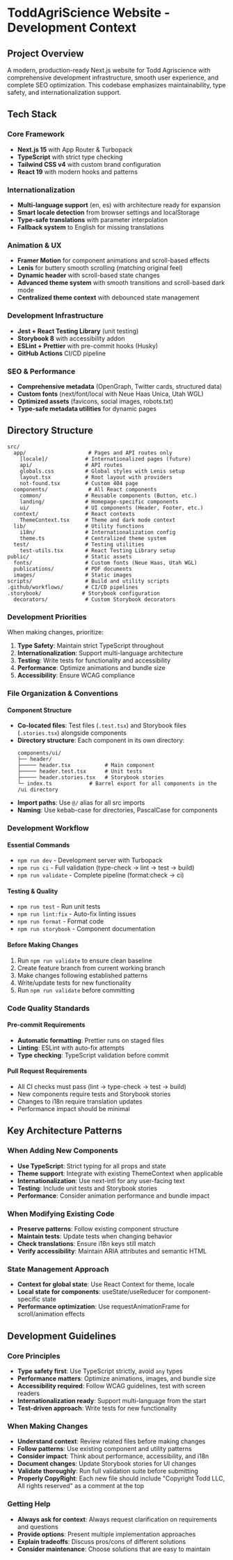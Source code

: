 # ToddAgriScience Website - Development Context

## Project Overview

A modern, production-ready Next.js website for Todd Agriscience with comprehensive development infrastructure, smooth user experience, and complete SEO optimization. This codebase emphasizes maintainability, type safety, and internationalization support.

## Tech Stack

### Core Framework

- **Next.js 15** with App Router & Turbopack
- **TypeScript** with strict type checking
- **Tailwind CSS v4** with custom brand configuration
- **React 19** with modern hooks and patterns

### Internationalization

- **Multi-language support** (en, es) with architecture ready for expansion
- **Smart locale detection** from browser settings and localStorage
- **Type-safe translations** with parameter interpolation
- **Fallback system** to English for missing translations

### Animation & UX

- **Framer Motion** for component animations and scroll-based effects
- **Lenis** for buttery smooth scrolling (matching original feel)
- **Dynamic header** with scroll-based state changes
- **Advanced theme system** with smooth transitions and scroll-based dark mode
- **Centralized theme context** with debounced state management

### Development Infrastructure

- **Jest + React Testing Library** (unit testing)
- **Storybook 8** with accessibility addon
- **ESLint + Prettier** with pre-commit hooks (Husky)
- **GitHub Actions** CI/CD pipeline

### SEO & Performance

- **Comprehensive metadata** (OpenGraph, Twitter cards, structured data)
- **Custom fonts** (next/font/local with Neue Haas Unica, Utah WGL)
- **Optimized assets** (favicons, social images, robots.txt)
- **Type-safe metadata utilities** for dynamic pages

## Directory Structure

```
src/
  app/                    # Pages and API routes only
    [locale]/            # Internationalized pages (future)
    api/                 # API routes
    globals.css          # Global styles with Lenis setup
    layout.tsx           # Root layout with providers
    not-found.tsx        # Custom 404 page
  components/             # All React components
    common/              # Reusable components (Button, etc.)
    landing/             # Homepage-specific components
    ui/                  # UI components (Header, Footer, etc.)
  context/               # React contexts
    ThemeContext.tsx     # Theme and dark mode context
  lib/                   # Utility functions
    i18n/                # Internationalization config
    theme.ts             # Centralized theme system
  test/                  # Testing utilities
    test-utils.tsx       # React Testing Library setup
public/                  # Static assets
  fonts/                 # Custom fonts (Neue Haas, Utah WGL)
  publications/          # PDF documents
  images/                # Static images
scripts/                 # Build and utility scripts
.github/workflows/       # CI/CD pipelines
.storybook/             # Storybook configuration
  decorators/            # Custom Storybook decorators
```

### Development Priorities

When making changes, prioritize:

1. **Type Safety**: Maintain strict TypeScript throughout
2. **Internationalization**: Support multi-language architecture
3. **Testing**: Write tests for functionality and accessibility
4. **Performance**: Optimize animations and bundle size
5. **Accessibility**: Ensure WCAG compliance

### File Organization & Conventions

#### Component Structure

- **Co-located files**: Test files (`.test.tsx`) and Storybook files (`.stories.tsx`) alongside components
- **Directory structure**: Each component in its own directory:
  ```
  components/ui/
  ├── header/
  ├───── header.tsx           # Main component
  ├───── header.test.tsx      # Unit tests
  ├───── header.stories.tsx   # Storybook stories
  └─ index.ts            # Barrel export for all components in the /ui directory
  ```
- **Import paths**: Use `@/` alias for all src imports
- **Naming**: Use kebab-case for directories, PascalCase for components

### Development Workflow

#### Essential Commands

- `npm run dev` - Development server with Turbopack
- `npm run ci` - Full validation (type-check → lint → test → build)
- `npm run validate` - Complete pipeline (format:check → ci)

#### Testing & Quality

- `npm run test` - Run unit tests
- `npm run lint:fix` - Auto-fix linting issues
- `npm run format` - Format code
- `npm run storybook` - Component documentation

#### Before Making Changes

1. Run `npm run validate` to ensure clean baseline
2. Create feature branch from current working branch
3. Make changes following established patterns
4. Write/update tests for new functionality
5. Run `npm run validate` before committing

### Code Quality Standards

#### Pre-commit Requirements

- **Automatic formatting**: Prettier runs on staged files
- **Linting**: ESLint with auto-fix attempts
- **Type checking**: TypeScript validation before commit

#### Pull Request Requirements

- All CI checks must pass (lint → type-check → test → build)
- New components require tests and Storybook stories
- Changes to i18n require translation updates
- Performance impact should be minimal

## Key Architecture Patterns

### When Adding New Components

- **Use TypeScript**: Strict typing for all props and state
- **Theme support**: Integrate with existing ThemeContext when applicable
- **Internationalization**: Use next-intl for any user-facing text
- **Testing**: Include unit tests and Storybook stories
- **Performance**: Consider animation performance and bundle impact

### When Modifying Existing Code

- **Preserve patterns**: Follow existing component structure
- **Maintain tests**: Update tests when changing behavior
- **Check translations**: Ensure i18n keys still match
- **Verify accessibility**: Maintain ARIA attributes and semantic HTML

### State Management Approach

- **Context for global state**: Use React Context for theme, locale
- **Local state for components**: useState/useReducer for component-specific state
- **Performance optimization**: Use requestAnimationFrame for scroll/animation effects

## Development Guidelines

### Core Principles

- **Type safety first**: Use TypeScript strictly, avoid `any` types
- **Performance matters**: Optimize animations, images, and bundle size
- **Accessibility required**: Follow WCAG guidelines, test with screen readers
- **Internationalization ready**: Support multi-language from the start
- **Test-driven approach**: Write tests for new functionality

### When Making Changes

- **Understand context**: Review related files before making changes
- **Follow patterns**: Use existing component and utility patterns
- **Consider impact**: Think about performance, accessibility, and i18n
- **Document changes**: Update Storybook stories for UI changes
- **Validate thoroughly**: Run full validation suite before submitting
- **Properly CopyRight**: Each new file should include "Copyright Todd LLC, All rights reserved" as a comment at the top

### Getting Help

- **Always ask for context**: Always request clarification on requirements and questions
- **Provide options**: Present multiple implementation approaches
- **Explain tradeoffs**: Discuss pros/cons of different solutions
- **Consider maintenance**: Choose solutions that are easy to maintain
